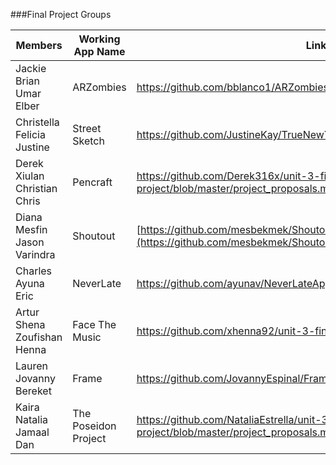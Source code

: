 ###Final Project Groups

|Members|Working App Name|Link to Repo|Mentor|
|---|---|---|---|
|Jackie <br> Brian <br> Umar <br> Elber|ARZombies|https://github.com/bblanco1/ARZombies|Tom Elliott|
|Christella <br> Felicia <br> Justine|Street Sketch|https://github.com/JustineKay/TrueNewYorker|Cameron Spickert|
|Derek <br> Xiulan <br> Christian <br> Chris|Pencraft|https://github.com/Derek316x/unit-3-final-project/blob/master/project_proposals.md|Tanner Welsh|
|Diana <br> Mesfin <br> Jason <br> Varindra|Shoutout|[https://github.com/mesbekmek/Shoutout](https://github.com/mesbekmek/Shoutout)|Shopkeep Team|
|Charles <br> Ayuna <br> Eric|NeverLate|https://github.com/ayunav/NeverLateApp/blob/master/NeverLateProjectProposal.md|Dave Grandinetti|
|Artur <br> Shena <br> Zoufishan <br> Henna|Face The Music|https://github.com/xhenna92/unit-3-final-project/blob/master/ProjectProposal.md|Jiaqi Liu|
|Lauren <br> Jovanny <br> Bereket|Frame|https://github.com/JovannyEspinal/Frame|Sarah Scott|
|Kaira <br> Natalia <br> Jamaal <br> Dan|The Poseidon Project|https://github.com/NataliaEstrella/unit-3-final-project/blob/master/project_proposals.md|Michael Vilabrera|

 

